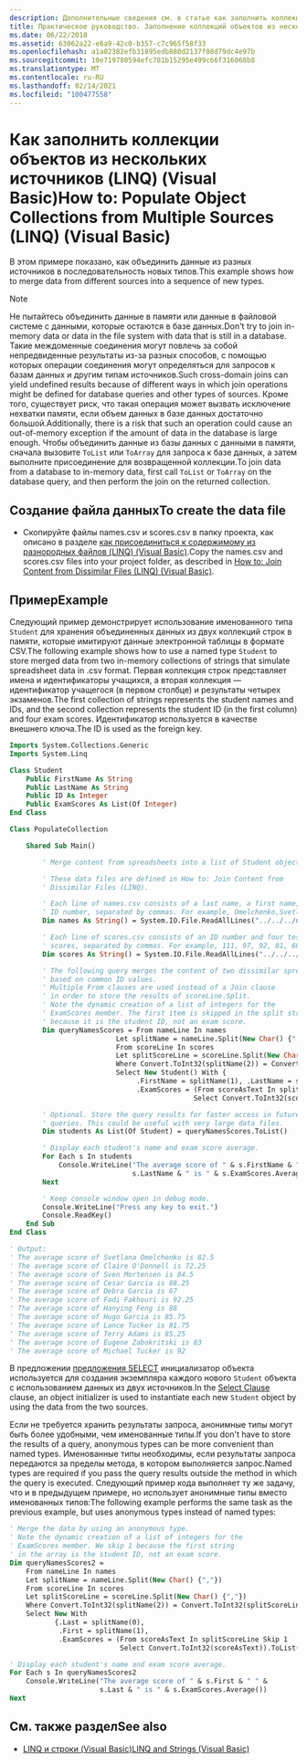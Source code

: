 ```yaml
---
description: Дополнительные сведения см. в статье как заполнить коллекции объектов из нескольких источников (LINQ) (Visual Basic)
title: Практическое руководство. Заполнение коллекций объектов из нескольких источников (LINQ)
ms.date: 06/22/2018
ms.assetid: 63062a22-e6a9-42c0-b357-c7c965f58f33
ms.openlocfilehash: a1a02382efb31895edb880d2137f08d79dc4e97b
ms.sourcegitcommit: 10e719780594efc781b15295e499c66f316068b8
ms.translationtype: MT
ms.contentlocale: ru-RU
ms.lasthandoff: 02/14/2021
ms.locfileid: "100477558"
---
```

# <a name="how-to-populate-object-collections-from-multiple-sources-linq-visual-basic"></a><span data-ttu-id="6192f-103">Как заполнить коллекции объектов из нескольких источников (LINQ) (Visual Basic)</span><span class="sxs-lookup"><span data-stu-id="6192f-103">How to: Populate Object Collections from Multiple Sources (LINQ) (Visual Basic)</span></span>

<span data-ttu-id="6192f-104">В этом примере показано, как объединить данные из разных источников в последовательность новых типов.</span><span class="sxs-lookup"><span data-stu-id="6192f-104">This example shows how to merge data from different sources into a sequence of new types.</span></span>

> [!NOTE]
> <span data-ttu-id="6192f-105">Не пытайтесь объединить данные в памяти или данные в файловой системе с данными, которые остаются в базе данных.</span><span class="sxs-lookup"><span data-stu-id="6192f-105">Don't try to join in-memory data or data in the file system with data that is still in a database.</span></span> <span data-ttu-id="6192f-106">Такие междоменные соединения могут повлечь за собой непредвиденные результаты из-за разных способов, с помощью которых операции соединения могут определяться для запросов к базам данных и другим типам источников.</span><span class="sxs-lookup"><span data-stu-id="6192f-106">Such cross-domain joins can yield undefined results because of different ways in which join operations might be defined for database queries and other types of sources.</span></span> <span data-ttu-id="6192f-107">Кроме того, существует риск, что такая операция может вызвать исключение нехватки памяти, если объем данных в базе данных достаточно большой.</span><span class="sxs-lookup"><span data-stu-id="6192f-107">Additionally, there is a risk that such an operation could cause an out-of-memory exception if the amount of data in the database is large enough.</span></span> <span data-ttu-id="6192f-108">Чтобы объединить данные из базы данных с данными в памяти, сначала вызовите `ToList` или `ToArray` для запроса к базе данных, а затем выполните присоединение для возвращенной коллекции.</span><span class="sxs-lookup"><span data-stu-id="6192f-108">To join data from a database to in-memory data, first call `ToList` or `ToArray` on the database query, and then perform the join on the returned collection.</span></span>

## <a name="to-create-the-data-file"></a><span data-ttu-id="6192f-109">Создание файла данных</span><span class="sxs-lookup"><span data-stu-id="6192f-109">To create the data file</span></span>

- <span data-ttu-id="6192f-110">Скопируйте файлы names.csv и scores.csv в папку проекта, как описано в разделе [как присоединиться к содержимому из разнородных файлов (LINQ) (Visual Basic)](how-to-join-content-from-dissimilar-files-linq.md).</span><span class="sxs-lookup"><span data-stu-id="6192f-110">Copy the names.csv and scores.csv files into your project folder, as described in [How to: Join Content from Dissimilar Files (LINQ) (Visual Basic)](how-to-join-content-from-dissimilar-files-linq.md).</span></span>

## <a name="example"></a><span data-ttu-id="6192f-111">Пример</span><span class="sxs-lookup"><span data-stu-id="6192f-111">Example</span></span>

<span data-ttu-id="6192f-112">Следующий пример демонстрирует использование именованного типа `Student` для хранения объединенных данных из двух коллекций строк в памяти, которые имитируют данные электронной таблицы в формате CSV.</span><span class="sxs-lookup"><span data-stu-id="6192f-112">The following example shows how to use a named type `Student` to store merged data from two in-memory collections of strings that simulate spreadsheet data in .csv format.</span></span> <span data-ttu-id="6192f-113">Первая коллекция строк представляет имена и идентификаторы учащихся, а вторая коллекция — идентификатор учащегося (в первом столбце) и результаты четырех экзаменов.</span><span class="sxs-lookup"><span data-stu-id="6192f-113">The first collection of strings represents the student names and IDs, and the second collection represents the student ID (in the first column) and four exam scores.</span></span> <span data-ttu-id="6192f-114">Идентификатор используется в качестве внешнего ключа.</span><span class="sxs-lookup"><span data-stu-id="6192f-114">The ID is used as the foreign key.</span></span>

```vb
Imports System.Collections.Generic
Imports System.Linq

Class Student
    Public FirstName As String
    Public LastName As String
    Public ID As Integer
    Public ExamScores As List(Of Integer)
End Class

Class PopulateCollection

    Shared Sub Main()

        ' Merge content from spreadsheets into a list of Student objects.

        ' These data files are defined in How to: Join Content from
        ' Dissimilar Files (LINQ).

        ' Each line of names.csv consists of a last name, a first name, and an
        ' ID number, separated by commas. For example, Omelchenko,Svetlana,111
        Dim names As String() = System.IO.File.ReadAllLines("../../../names.csv")

        ' Each line of scores.csv consists of an ID number and four test
        ' scores, separated by commas. For example, 111, 97, 92, 81, 60
        Dim scores As String() = System.IO.File.ReadAllLines("../../../scores.csv")

        ' The following query merges the content of two dissimilar spreadsheets
        ' based on common ID values.
        ' Multiple From clauses are used instead of a Join clause
        ' in order to store the results of scoreLine.Split.
        ' Note the dynamic creation of a list of integers for the
        ' ExamScores member. The first item is skipped in the split string
        ' because it is the student ID, not an exam score.
        Dim queryNamesScores = From nameLine In names
                          Let splitName = nameLine.Split(New Char() {","})
                          From scoreLine In scores
                          Let splitScoreLine = scoreLine.Split(New Char() {","})
                          Where Convert.ToInt32(splitName(2)) = Convert.ToInt32(splitScoreLine(0))
                          Select New Student() With {
                               .FirstName = splitName(1), .LastName = splitName(0), .ID = splitName(2),
                               .ExamScores = (From scoreAsText In splitScoreLine Skip 1
                                             Select Convert.ToInt32(scoreAsText)).ToList()}

        ' Optional. Store the query results for faster access in future
        ' queries. This could be useful with very large data files.
        Dim students As List(Of Student) = queryNamesScores.ToList()

        ' Display each student's name and exam score average.
        For Each s In students
            Console.WriteLine("The average score of " & s.FirstName & " " &
                              s.LastName & " is " & s.ExamScores.Average())
        Next

        ' Keep console window open in debug mode.
        Console.WriteLine("Press any key to exit.")
        Console.ReadKey()
    End Sub
End Class

' Output:
' The average score of Svetlana Omelchenko is 82.5
' The average score of Claire O'Donnell is 72.25
' The average score of Sven Mortensen is 84.5
' The average score of Cesar Garcia is 88.25
' The average score of Debra Garcia is 67
' The average score of Fadi Fakhouri is 92.25
' The average score of Hanying Feng is 88
' The average score of Hugo Garcia is 85.75
' The average score of Lance Tucker is 81.75
' The average score of Terry Adams is 85.25
' The average score of Eugene Zabokritski is 83
' The average score of Michael Tucker is 92
```

<span data-ttu-id="6192f-115">В предложении [предложения SELECT](../../../language-reference/queries/select-clause.md) инициализатор объекта используется для создания экземпляра каждого нового `Student` объекта с использованием данных из двух источников.</span><span class="sxs-lookup"><span data-stu-id="6192f-115">In the [Select Clause](../../../language-reference/queries/select-clause.md) clause, an object initializer is used to instantiate each new `Student` object by using the data from the two sources.</span></span>

<span data-ttu-id="6192f-116">Если не требуется хранить результаты запроса, анонимные типы могут быть более удобными, чем именованные типы.</span><span class="sxs-lookup"><span data-stu-id="6192f-116">If you don't have to store the results of a query, anonymous types can be more convenient than named types.</span></span> <span data-ttu-id="6192f-117">Именованные типы необходимы, если результаты запроса передаются за пределы метода, в котором выполняется запрос.</span><span class="sxs-lookup"><span data-stu-id="6192f-117">Named types are required if you pass the query results outside the method in which the query is executed.</span></span> <span data-ttu-id="6192f-118">Следующий пример кода выполняет ту же задачу, что и в предыдущем примере, но использует анонимные типы вместо именованных типов:</span><span class="sxs-lookup"><span data-stu-id="6192f-118">The following example performs the same task as the previous example, but uses anonymous types instead of named types:</span></span>

```vb
' Merge the data by using an anonymous type.
' Note the dynamic creation of a list of integers for the
' ExamScores member. We skip 1 because the first string
' in the array is the student ID, not an exam score.
Dim queryNamesScores2 =
    From nameLine In names
    Let splitName = nameLine.Split(New Char() {","})
    From scoreLine In scores
    Let splitScoreLine = scoreLine.Split(New Char() {","})
    Where Convert.ToInt32(splitName(2)) = Convert.ToInt32(splitScoreLine(0))
    Select New With
           {.Last = splitName(0),
            .First = splitName(1),
            .ExamScores = (From scoreAsText In splitScoreLine Skip 1
                           Select Convert.ToInt32(scoreAsText)).ToList()}

' Display each student's name and exam score average.
For Each s In queryNamesScores2
    Console.WriteLine("The average score of " & s.First & " " &
                      s.Last & " is " & s.ExamScores.Average())
Next
```

## <a name="see-also"></a><span data-ttu-id="6192f-119">См. также раздел</span><span class="sxs-lookup"><span data-stu-id="6192f-119">See also</span></span>

- [<span data-ttu-id="6192f-120">LINQ и строки (Visual Basic)</span><span class="sxs-lookup"><span data-stu-id="6192f-120">LINQ and Strings (Visual Basic)</span></span>](linq-and-strings.md)
